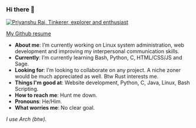 ### Hi there 👋

[![Priyanshu Rai, Tinkerer, explorer and enthusiast](https://pimp-my-readme.webapp.io/pimp-my-readme/wavy-banner?subtitle=Tinkerer%2C%20explorer%20and%20enthusiast&title=Priyanshu%20Rai)](https://pimp-my-readme.webapp.io)

[My Github resume](https://resume.github.io/?prirai)
- **About me**: I’m currently working on Linux system administration, web development and improving my interpersonal communication skills.
- **Currently**: I’m currently learning Bash, Python, C, HTML/CSS/JS and Sage.
- **Looking for**: I’m looking to collaborate on any project. A niche zoner would be much appreciated as well. Btw Rust interests me.
- **Things I'm good at**: Website development, Python, C, Java, Linux, Bash Scripting.
- **How to reach me**: Hunt me down.
- **Pronouns**: He/Him.
- **What worries me**: No clear goal.

*I use Arch (btw).*
